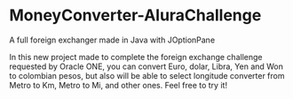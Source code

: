 # MoneyConverter-AluraChallenge
A full  foreign exchanger made in Java with JOptionPane

In this new project made to complete the foreign exchange challenge requested by Oracle ONE, you can convert Euro, dolar, Libra, Yen and Won to colombian pesos, but also will be able to select longitude converter from Metro to Km, Metro to Mi, and other ones.
Feel free to try it!
